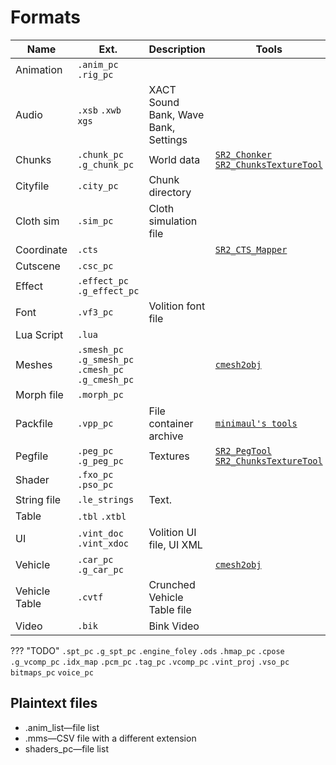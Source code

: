 # Formats

| Name          | Ext.                                                | Description                          | Tools                                                                                                |
| ------------- | --------------------------------------------------- | ------------------------------------ | ---------------------------------------------------------------------------------------------------- |
| Animation     | `.anim_pc` `.rig_pc`                                |                                      |                                                                                                      |
| Audio         | `.xsb` `.xwb` `xgs`                                 | XACT Sound Bank, Wave Bank, Settings |                                                                                                      |
| Chunks        | `.chunk_pc` `.g_chunk_pc`                           | World data                           | [`SR2_Chonker`](../../tools/sr2_chonker) [`SR2_ChunksTextureTool`](../../tools/sr2chunkstexturetool) |
| Cityfile      | `.city_pc`                                          | Chunk directory                      |                                                                                                      |
| Cloth sim     | `.sim_pc`                                           | Cloth simulation file                |                                                                                                      |
| Coordinate    | `.cts`                                              |                                      | [`SR2_CTS_Mapper`](../../tools/sr2ctsmapper)                                                         |
| Cutscene      | `.csc_pc`                                           |                                      |                                                                                                      |
| Effect        | `.effect_pc` `.g_effect_pc`                         |                                      |                                                                                                      |
| Font          | `.vf3_pc`                                           | Volition font file                   |                                                                                                      |
| Lua Script    | `.lua`                                              |                                      |                                                                                                      |
| Meshes        | `.smesh_pc` `.g_smesh_pc` `.cmesh_pc` `.g_cmesh_pc` |                                      | [`cmesh2obj`](../../tools/cmesh2obj)                                                                 |
| Morph file    | `.morph_pc`                                         |                                      |                                                                                                      |
| Packfile      | `.vpp_pc`                                           | File container archive               | [`minimaul's tools`](../../tools/minimauls_tools)                                                    |
| Pegfile       | `.peg_pc` `.g_peg_pc`                               | Textures                             | [`SR2_PegTool`](../../tools/sr2pegtool) [`SR2_ChunksTextureTool`](../../tools/sr2chunkstexturetool)  |
| Shader        | `.fxo_pc` `.pso_pc`                                 |                                      |                                                                                                      |
| String file   | `.le_strings`                                       | Text.                                |                                                                                                      |
| Table         | `.tbl` `.xtbl`                                      |                                      |                                                                                                      |
| UI            | `.vint_doc` `.vint_xdoc`                            | Volition UI file, UI XML             |                                                                                                      |
| Vehicle       | `.car_pc` `.g_car_pc`                               |                                      | [`cmesh2obj`](../../tools/cmesh2obj)                                                                 |
| Vehicle Table | `.cvtf`                                             | Crunched Vehicle Table file          |                                                                                                      |
| Video         | `.bik`                                              | Bink Video                           |                                                                                                      |

??? "TODO"
    `.spt_pc`
    `.g_spt_pc`
    `.engine_foley`
    `.ods`
    `.hmap_pc` 
    `.cpose`
    `.g_vcomp_pc`
    `.idx_map`
    `.pcm_pc`
    `.tag_pc`
    `.vcomp_pc`
    `.vint_proj`
    `.vso_pc`
    `bitmaps_pc`
    `voice_pc`

## Plaintext files

* .anim_list—file list
* .mms—CSV file with a different extension
* shaders_pc—file list